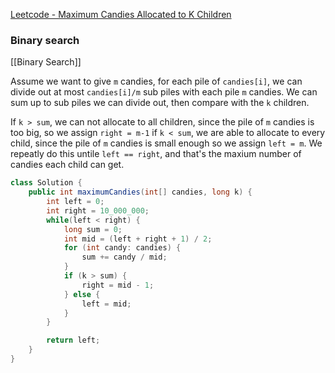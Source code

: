 [Leetcode - Maximum Candies Allocated to K Children](https://leetcode.com/problems/maximum-candies-allocated-to-k-children/)

### Binary search

[[Binary Search]]

Assume we want to give `m` candies, for each pile of `candies[i]`,
we can divide out at most `candies[i]/m` sub piles with each pile `m` candies.
We can sum up to sub piles we can divide out, then compare with the `k` children.

If `k > sum`, we can not allocate to all children, since the pile of `m` candies is too big, so we assign `right = m-1`
if `k < sum`, we are able to allocate to every child, since the pile of `m` candies is small enough so we assign `left = m`.
We repeatly do this untile `left == right`, and that's the maxium number of candies each child can get.


```java
class Solution {
	public int maximumCandies(int[] candies, long k) {
		int left = 0;
		int right = 10_000_000;
		while(left < right) {
			long sum = 0;
			int mid = (left + right + 1) / 2;
			for (int candy: candies) {
				sum += candy / mid;
			}
			if (k > sum) {
				right = mid - 1;
			} else {
				left = mid;
			}
		}

		return left;
	}
}
```
